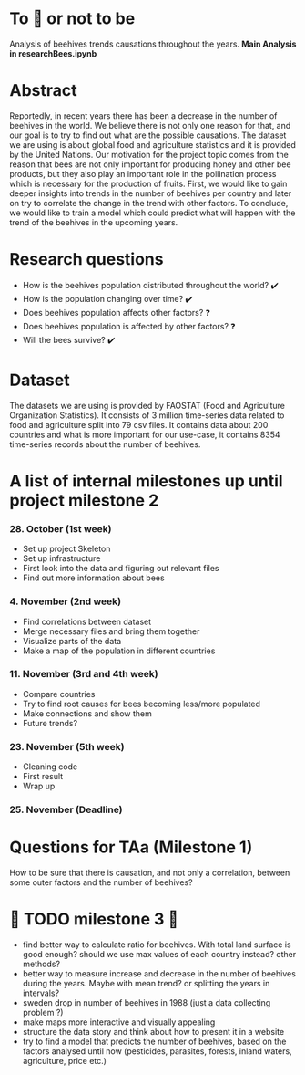 # To :honeybee: or not to be 
Analysis of beehives trends causations throughout the years.
**Main Analysis in researchBees.ipynb**

# Abstract
Reportedly, in recent years there has been a decrease in the number of beehives in the world. We believe there is not only one reason for that, and our goal is to try to find out what are the possible causations. The dataset we are using is about global food and agriculture statistics and it is provided by the United Nations. Our motivation for the project topic comes from the reason that bees are not only important for producing honey and other bee products, but they also play an important role in the pollination process which is necessary for the production of fruits. First, we would like to gain deeper insights into trends in the number of beehives per country and later on try to correlate the change in the trend with other factors. To conclude, we would like to train a model which could predict what will happen with the trend of the beehives in the upcoming years.
 
# Research questions
- How is the beehives population distributed throughout the world? :heavy_check_mark:
- How is the population changing over time? :heavy_check_mark:
- Does beehives population affects other factors? :question:
- Does beehives population is affected by other factors? :question:
- Will the bees survive? :heavy_check_mark:

# Dataset
The datasets we are using is provided by FAOSTAT (Food and Agriculture Organization Statistics). It consists of 3 million time-series data related to food and agriculture split into 79 csv files. It contains data about 200 countries and what is more important for our use-case, it contains 8354 time-series records about the number of beehives.

# A list of internal milestones up until project milestone 2
### 28. October (1st week)
- Set up project Skeleton
- Set up infrastructure 
- First look into the data and figuring out relevant files 
- Find out more information about bees

### 4. November (2nd week)
- Find correlations between dataset
- Merge necessary files and bring them together
- Visualize parts of the data 
- Make a map of the population in different countries 

### 11. November (3rd and 4th week)
- Compare countries
- Try to find root causes for bees becoming less/more populated 
- Make connections and show them
- Future trends?

### 23. November (5th week)
- Cleaning code
- First result
- Wrap up 

### 25. November (Deadline) 

# Questions for TAa (Milestone 1)
How to be sure that there is causation, and not only a correlation, between some outer factors and the number of beehives?

# :construction: TODO milestone 3 :construction:
 - find better way to calculate ratio for beehives. With total land surface is good enough? should we use max values of each country instead? other methods?
 - better way to measure increase and decrease in the number of beehives during the years. Maybe with mean trend? or splitting the years in intervals?
 - sweden drop in number of beehives in 1988 (just a data collecting problem ?)
 - make maps more interactive and visually appealing
 - structure the data story and think about how to present it in a website
 - try to find a model that predicts the number of beehives, based on the factors analysed until now (pesticides, parasites, forests, inland waters, agriculture, price etc.)
